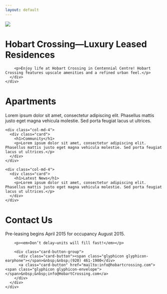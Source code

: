 ```yaml
---
layout: default
---
```

<div class="header-image">
<img src="{{ site.baseurl }}/img/hobart-elevation-1.jpg">
</div>

<!--
<div class="container">
  <div class="row">
    <div class="col-md-8 center-block">
      <div class="card">
        <h1>Landing Page</h1>
        <ul>
          <li>Header image</li>
          <li>Link to apartments page</li>
          <li>Link to community page</li>
          <li>Most recent news posts</li>
          <li>Call to action to contact with link to contact page</li>
      </div>
    </div>
  </div>
</div>-->

<div class="container">
  <div class="row">
    <div class="col-md-12">
      <div class="card">
        <h1>Hobart Crossing—Luxury Leased Residences</h1>

        <p>Enjoy life at Hobart Crossing in Centennial Centre! Hobart Crossing features upscale amenities and a refined urban feel.</p>
      </div>
    </div>
  </div>
  <div class="row">
    <div class="col-md-4">
      <div class="card">
        <h1>Apartments</h1>
        <p>Lorem ipsum dolor sit amet, consectetur adipiscing elit. Phasellus mattis justo eget magna vehicula molestie. Sed porta feugiat lacus ut ultrices.</p>
      </div>
    </div>
    
    <div class="col-md-4">
      <div class="card">
        <h1>Community</h1>
        <p>Lorem ipsum dolor sit amet, consectetur adipiscing elit. Phasellus mattis justo eget magna vehicula molestie. Sed porta feugiat lacus ut ultrices.</p>
      </div>
    </div>
    
    <div class="col-md-4">
      <div class="card">
        <h1>Latest News</h1>
        <p>Lorem ipsum dolor sit amet, consectetur adipiscing elit. Phasellus mattis justo eget magna vehicula molestie. Sed porta feugiat lacus ut ultrices.</p>
      </div>
    </div>
  </div>
  <div class="row">
    <div class="col-md-8 center-block">
      <div class="card">
        <h1>Contact Us</h1>
        <p>Pre-leasing begins April 2015 for occupancy August 2015.</p>

        <p><em>Don’t delay—units will fill fast!</em></p>

        <div class="card-button-group">
          <div class="card-button"><span class="glyphicon glyphicon-earphone"></span>&nbsp;&nbsp;(920) 461-1900</div>
          <a class="card-button" href="mailto:info@hobartcrossing.com"><span class="glyphicon glyphicon-envelope"></span>&nbsp;&nbsp;info@HobartCrossing.com</a>
        </div>
      </div>
    </div>
  </div>
</div>

